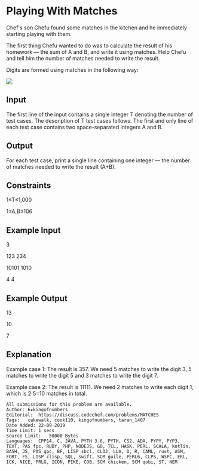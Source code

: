 # Playing With Matches

Chef's son Chefu found some matches in the kitchen and he immediately starting playing with them.

The first thing Chefu wanted to do was to calculate the result of his homework — the sum of A and B, and write it using matches. Help Chefu and tell him the number of matches needed to write the result.

Digits are formed using matches in the following way:

![](https://codechef_shared.s3.amazonaws.com/download/Images/COOK110/MATCHES/97JCfQw.gif)

## Input
The first line of the input contains a single integer T denoting the number of test cases. The description of T test cases follows.
The first and only line of each test case contains two space-separated integers A and B.
## Output
For each test case, print a single line containing one integer — the number of matches needed to write the result (A+B).

## Constraints
1≤T≤1,000

1≤A,B≤106

## Example Input
3

123 234

10101 1010

4 4
## Example Output
13

10

7

## Explanation
Example case 1: The result is 357. We need 5 matches to write the digit 3, 5 matches to write the digit 5 and 3 matches to write the digit 7.

Example case 2: The result is 11111. We need 2 matches to write each digit 1, which is 2⋅5=10 matches in total.

```
All submissions for this problem are available.
Author:	6★kingofnumbers
Editorial:	https://discuss.codechef.com/problems/MATCHES
Tags:	cakewalk, cook110, kingofnumbers, taran_1407
Date Added:	22-09-2019
Time Limit:	1 secs
Source Limit:	50000 Bytes
Languages:	CPP14, C, JAVA, PYTH 3.6, PYTH, CS2, ADA, PYPY, PYP3, TEXT, PAS fpc, RUBY, PHP, NODEJS, GO, TCL, HASK, PERL, SCALA, kotlin, BASH, JS, PAS gpc, BF, LISP sbcl, CLOJ, LUA, D, R, CAML, rust, ASM, FORT, FS, LISP clisp, SQL, swift, SCM guile, PERL6, CLPS, WSPC, ERL, ICK, NICE, PRLG, ICON, PIKE, COB, SCM chicken, SCM qobi, ST, NEM
```
